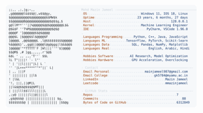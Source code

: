 <picture>
  <source srcset="https://raw.githubusercontent.com/mmazinjameel/mmazinjameel/main/dark_mode.svg?v=1748808679" media="(prefers-color-scheme: dark)">
  <img src="https://raw.githubusercontent.com/mmazinjameel/mmazinjameel/main/light_mode.svg?v=1748808679">
</picture>
